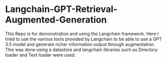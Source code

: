 # Langchain-GPT-Retrieval-Augmented-Generation
This Repo is for demonstration and using the Langchain framework. Here I tried to use the various tools provided by Langchain to be able to use a GPT 3.5 model and generate richer information output through augmentation. This was done using a datastore and langchain libraries such as Directory loader and Text loader were used.
